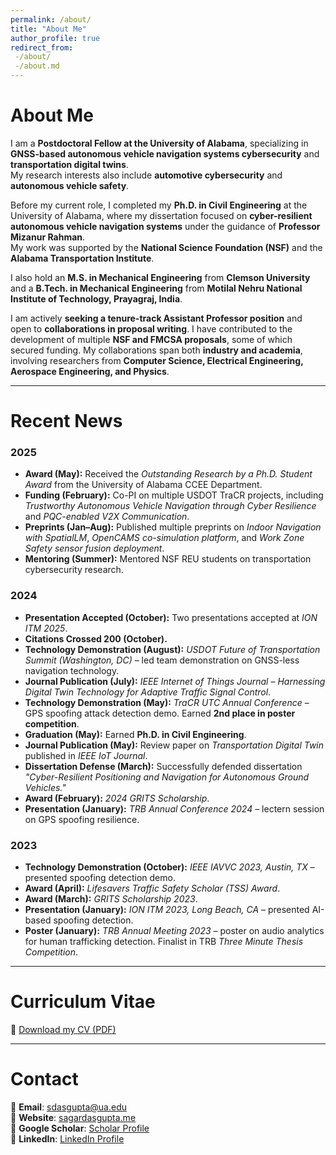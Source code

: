 ```yaml
---
permalink: /about/
title: "About Me"
author_profile: true
redirect_from:
 -/about/
 -/about.md
---
```


# About Me

I am a **Postdoctoral Fellow at the University of Alabama**, specializing in **GNSS-based autonomous vehicle navigation systems cybersecurity** and **transportation digital twins**.  
My research interests also include **automotive cybersecurity** and **autonomous vehicle safety**.  

Before my current role, I completed my **Ph.D. in Civil Engineering** at the University of Alabama, where my dissertation focused on **cyber-resilient autonomous vehicle navigation systems** under the guidance of **Professor Mizanur Rahman**.  
My work was supported by the **National Science Foundation (NSF)** and the **Alabama Transportation Institute**.  

I also hold an **M.S. in Mechanical Engineering** from **Clemson University** and a **B.Tech. in Mechanical Engineering** from **Motilal Nehru National Institute of Technology, Prayagraj, India**.  

I am actively **seeking a tenure-track Assistant Professor position** and open to **collaborations in proposal writing**. I have contributed to the development of multiple **NSF and FMCSA proposals**, some of which secured funding. My collaborations span both **industry and academia**, involving researchers from **Computer Science, Electrical Engineering, Aerospace Engineering, and Physics**.

---

# Recent News

### 2025
- **Award (May):** Received the *Outstanding Research by a Ph.D. Student Award* from the University of Alabama CCEE Department.  
- **Funding (February):** Co-PI on multiple USDOT TraCR projects, including *Trustworthy Autonomous Vehicle Navigation through Cyber Resilience* and *PQC-enabled V2X Communication*.  
- **Preprints (Jan–Aug):** Published multiple preprints on *Indoor Navigation with SpatialLM*, *OpenCAMS co-simulation platform*, and *Work Zone Safety sensor fusion deployment*.  
- **Mentoring (Summer):** Mentored NSF REU students on transportation cybersecurity research.  

### 2024
- **Presentation Accepted (October):** Two presentations accepted at *ION ITM 2025*.  
- **Citations Crossed 200 (October).**  
- **Technology Demonstration (August):** *USDOT Future of Transportation Summit (Washington, DC)* – led team demonstration on GNSS-less navigation technology.  
- **Journal Publication (July):** *IEEE Internet of Things Journal* – *Harnessing Digital Twin Technology for Adaptive Traffic Signal Control*.  
- **Technology Demonstration (May):** *TraCR UTC Annual Conference* – GPS spoofing attack detection demo. Earned **2nd place in poster competition**.  
- **Graduation (May):** Earned **Ph.D. in Civil Engineering**.  
- **Journal Publication (May):** Review paper on *Transportation Digital Twin* published in *IEEE IoT Journal*.  
- **Dissertation Defense (March):** Successfully defended dissertation *"Cyber-Resilient Positioning and Navigation for Autonomous Ground Vehicles."*  
- **Award (February):** *2024 GRITS Scholarship*.  
- **Presentation (January):** *TRB Annual Conference 2024* – lectern session on GPS spoofing resilience.  

### 2023
- **Technology Demonstration (October):** *IEEE IAVVC 2023, Austin, TX* – presented spoofing detection demo.  
- **Award (April):** *Lifesavers Traffic Safety Scholar (TSS) Award*.  
- **Award (March):** *GRITS Scholarship 2023*.  
- **Presentation (January):** *ION ITM 2023, Long Beach, CA* – presented AI-based spoofing detection.  
- **Poster (January):** *TRB Annual Meeting 2023* – poster on audio analytics for human trafficking detection. Finalist in TRB *Three Minute Thesis Competition*.  

---

# Curriculum Vitae

📄 [Download my CV (PDF)](/files/CV_Dasgupta_08212025.pdf)

---

# Contact

📧 **Email**: [sdasgupta@ua.edu](mailto:sdasgupta@ua.edu)  
🔗 **Website**: [sagardasgupta.me](https://www.sagardasgupta.me)  
🔗 **Google Scholar**: [Scholar Profile](https://scholar.google.com/citations?user=rMHBcRYAAAAJ&hl=en)  
🔗 **LinkedIn**: [LinkedIn Profile](https://www.linkedin.com/in/sagar-dasgupta-692567201/)  
